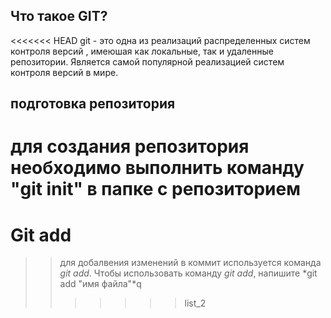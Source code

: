 ## Что такое GIT?

<<<<<<< HEAD
git - это одна из реализаций распределенных систем контроля версий , имеюшая как локальные, так и удаленные репозитории. Является самой популярной реализацией систем контроля версий в мире.
## подготовка репозитория

для создания репозитория необходимо выполнить команду "git init"  в папке с репозиторием
=======

# Git add
>> 
>> для добалвения изменений в коммит используется команда *git add*. Чтобы использовать команду *git add*, напишите *git add "имя файла"*q
>>>>>>> list_2
